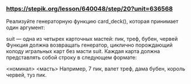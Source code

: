 ### https://stepik.org/lesson/640048/step/20?unit=636568

Реализуйте генераторную функцию card_deck(), которая принимает один аргумент:

suit — одна из четырех карточных мастей: пик, треф, бубен, червей
Функция должна возвращать генератор, циклично порождающий колоду игральных карт без масти suit. Каждая карта должна представлять собой строку в следующем формате:

<номинал> <масть>
Например, 7 пик, валет треф, дама бубен, король червей, туз пик.


